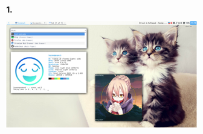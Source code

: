 <h2>1. </h2>
<img src="https://raw.githubusercontent.com/leyzee/dotfiles/master/screenshoot/1.png"/>
